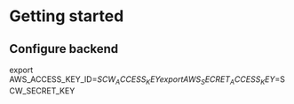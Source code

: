 
# Getting started

## Configure backend
export AWS_ACCESS_KEY_ID=$SCW_ACCESS_KEY
export AWS_SECRET_ACCESS_KEY=$SCW_SECRET_KEY


